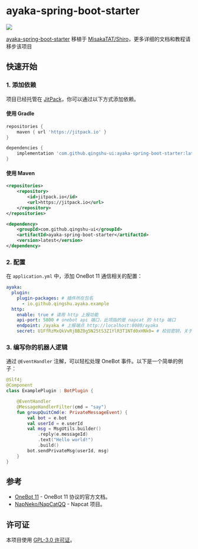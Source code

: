 
# ayaka-spring-boot-starter

[![](https://jitpack.io/v/qingshu-ui/ayaka-spring-boot-starter.svg)](https://jitpack.io/#qingshu-ui/ayaka-spring-boot-starter)

[ayaka-spring-boot-starter]() 移植于 [MisakaTAT/Shiro](https://github.com/MisakaTAT/Shiro)，更多详细的文档和教程请移步该项目



## 快速开始

### 1. 添加依赖

项目已经托管在 [JitPack](https://jitpack.io)，你可以通过以下方式添加依赖。

#### 使用 Gradle
```groovy
repositories {
    maven { url 'https://jitpack.io' }
}

dependencies {
    implementation 'com.github.qingshu-ui:ayaka-spring-boot-starter:latest'
}
```

#### 使用 Maven
```xml
<repositories>
    <repository>
        <id>jitpack.io</id>
        <url>https://jitpack.io</url>
    </repository>
</repositories>

<dependency>
    <groupId>com.github.qingshu-ui</groupId>
    <artifactId>ayaka-spring-boot-starter</artifactId>
    <version>latest</version>
</dependency>
```

### 2. 配置

在 `application.yml` 中，添加 OneBot 11 通信相关的配置：

```yaml
ayaka:
  plugin:
    plugin-packages: # 插件所在包名
      - io.github.qingshu.ayaka.example
  http:
    enable: true # 请用 http 上报功能
    api-port: 5800 # onebot api 端口，此项指的是 napcat 的 http 端口
    endpoint: /ayaka # 上报端点 http://localhost:8080/ayaka
    secret: U1FfRzMxQkVvRjBBZ0g5N25tS3Z1YlR3T1NTd0xHNk0= # 校验密钥，关于此配置的详细说明请查看 onebot-11 文档
```

### 3. 编写你的机器人逻辑

通过 `@EventHandler` 注解，可以轻松处理 OneBot 事件。以下是一个简单的例子：

```kotlin
@Slf4j
@Component
class ExamplePlugin : BotPlugin {

    @EventHandler
    @MessageHandlerFilter(cmd = "say")
    fun groupQuitCmd(e: PrivateMessageEvent) {
        val bot = e.bot
        val userId = e.userId
        val msg = MsgUtils.builder()
        	.reply(e.messageId)
        	.text("Hello world!")
        	.build()
        bot.sendPrivateMsg(userId, msg)
    }
}
```



## 参考

- [OneBot 11](https://github.com/botuniverse/onebot-11) - OneBot 11 协议的官方文档。
- [NapNeko/NapCatQQ](https://github.com/NapNeko/NapCatQQ) - Napcat 项目。

## 许可证

本项目使用 [GPL-3.0 许可证](https://github.com/qingshu-ui/example-ayaka/blob/master/LICENSE)。
